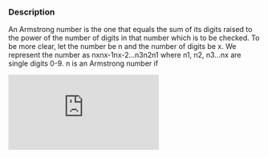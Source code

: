### Description
An Armstrong number is the one that equals the sum of its digits raised to the power of the number of digits in that number which is to be checked. To be more clear, let the number be n and the number of digits be x. We represent the number as nxnx-1nx-2...n3n2n1 where n1, n2, n3...nx are single digits 0-9. n is an Armstrong number if

![equation](http://www.sciweavers.org/tex2img.php?eq=%20n_%7B1%7D%5E%7Bx%7D%20%20%2B%20%20n_%7B2%7D%5E%7Bx%7D%20%2B%20%20n_%7B3%7D%5E%7Bx%7D%20%2B%20n_%7Bx-1%7D%5E%7Bx%7D%20%2B%20n_%7Bx%7D%5E%7Bx%7D%20%3D%20n&bc=White&fc=Black&im=jpg&fs=12&ff=arev&edit=0)

